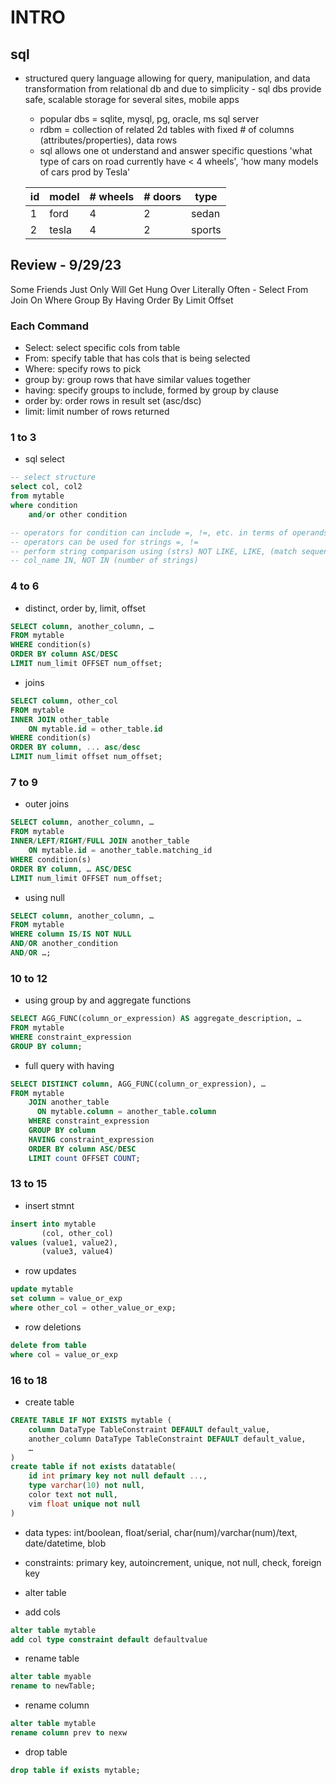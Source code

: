 # INTRO
## sql
- structured query language allowing for query, manipulation, and data transformation from relational db and due to simplicity - sql dbs provide safe, scalable storage for several sites, mobile apps
    - popular dbs = sqlite, mysql, pg, oracle, ms sql server
    - rdbm = collection of related 2d tables with fixed # of columns (attributes/properties), data rows
    - sql allows one ot understand and answer specific questions 'what type of cars on road currently have < 4 wheels', 'how many models of cars prod by Tesla'

    | id | model | # wheels | # doors | type |
    | ----- | ----- | ----- | ----- | ----- |
    | 1 | ford | 4 | 2 | sedan |
    | 2 | tesla | 4 | 2 | sports |

## Review - 9/29/23
Some Friends Just Only Will Get Hung Over Literally Often
    - Select From Join On Where Group By Having Order By Limit Offset
### Each Command
- Select: select specific cols from table
- From: specify table that has cols that is being selected
- Where: specify rows to pick
- group by: group rows that have similar values together
- having: specify groups to include, formed by group by clause
- order by: order rows in result set (asc/dsc)
- limit: limit number of rows returned

### 1 to 3
- sql select
```sql
-- select structure
select col, col2
from mytable
where condition
    and/or other condition

-- operators for condition can include =, !=, etc. in terms of operands, (ranges) BETWEEN AND, NOT BETWEEN AND, (exact numbers) IN (..), NOT IN(...)
-- operators can be used for strings =, !=
-- perform string comparison using (strs) NOT LIKE, LIKE, (match sequence) LIKE '%str%'
-- col_name IN, NOT IN (number of strings)
```
### 4 to 6
- distinct, order by, limit, offset
```sql
SELECT column, another_column, …
FROM mytable
WHERE condition(s)
ORDER BY column ASC/DESC
LIMIT num_limit OFFSET num_offset;
```
- joins
```sql
SELECT column, other_col
FROM mytable
INNER JOIN other_table
    ON mytable.id = other_table.id
WHERE condition(s)
ORDER BY column, ... asc/desc
LIMIT num_limit offset num_offset;
```
### 7 to 9
- outer joins
```sql
SELECT column, another_column, …
FROM mytable
INNER/LEFT/RIGHT/FULL JOIN another_table
    ON mytable.id = another_table.matching_id
WHERE condition(s)
ORDER BY column, … ASC/DESC
LIMIT num_limit OFFSET num_offset;
```
- using null
```sql
SELECT column, another_column, …
FROM mytable
WHERE column IS/IS NOT NULL
AND/OR another_condition
AND/OR …;
```
### 10 to 12
- using group by and aggregate functions
```sql
SELECT AGG_FUNC(column_or_expression) AS aggregate_description, …
FROM mytable
WHERE constraint_expression
GROUP BY column;
```
- full query with having
```sql
SELECT DISTINCT column, AGG_FUNC(column_or_expression), …
FROM mytable
    JOIN another_table
      ON mytable.column = another_table.column
    WHERE constraint_expression
    GROUP BY column
    HAVING constraint_expression
    ORDER BY column ASC/DESC
    LIMIT count OFFSET COUNT;
```
### 13 to 15
- insert stmnt
```sql
insert into mytable
       (col, other_col)
values (value1, value2),
       (value3, value4)
```
- row updates
```sql
update mytable
set column = value_or_exp
where other_col = other_value_or_exp;
```
- row deletions
```sql
delete from table
where col = value_or_exp
```
### 16 to 18
- create table
```sql
CREATE TABLE IF NOT EXISTS mytable (
    column DataType TableConstraint DEFAULT default_value,
    another_column DataType TableConstraint DEFAULT default_value,
    …
)
create table if not exists datatable(
    id int primary key not null default ...,
    type varchar(10) not null,
    color text not null,
    vim float unique not null
)
```
- data types: int/boolean, float/serial, char(num)/varchar(num)/text, date/datetime, blob
- constraints: primary key, autoincrement, unique, not null, check, foreign key

- alter table
* add cols
```sql
alter table mytable
add col type constraint default defaultvalue
```
* rename table
```sql
alter table myable
rename to newTable;
```
* rename column
```sql
alter table mytable
rename column prev to nexw
```
* drop table
```sql
drop table if exists mytable;
```
